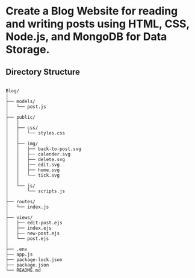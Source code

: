 # Create a Blog Website for reading and  writing posts using HTML, CSS, Node.js, and MongoDB for Data Storage.

## Directory Structure
<code>
Blog/
│
├── models/
│   └── post.js
│
├── public/
│   │
│   ├── css/
│   │   └── styles.css
│   │
│   ├── img/
│   │   ├── back-to-post.svg
│   │   ├── calender.svg
│   │   ├── delete.svg
│   │   ├── edit.svg
│   │   ├── home.svg
│   │   └── tick.svg
│   │
│   └── js/
│       └── scripts.js
│
├── routes/
│   └── index.js
│
├── views/
│   ├── edit-post.ejs
│   ├── index.ejs
│   ├── new-post.ejs
│   └── post.ejs
│
├── .env
├── app.js
├── package-lock.json
├── package.json
└── README.md
</code>
